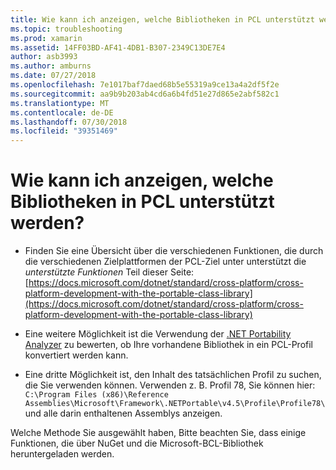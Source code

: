 ```yaml
---
title: Wie kann ich anzeigen, welche Bibliotheken in PCL unterstützt werden?
ms.topic: troubleshooting
ms.prod: xamarin
ms.assetid: 14FF03BD-AF41-4DB1-B307-2349C13DE7E4
author: asb3993
ms.author: amburns
ms.date: 07/27/2018
ms.openlocfilehash: 7e1017baf7daed68b5e55319a9ce13a4a2df5f2e
ms.sourcegitcommit: aa9b9b203ab4cd6a6b4fd51e27d865e2abf582c1
ms.translationtype: MT
ms.contentlocale: de-DE
ms.lasthandoff: 07/30/2018
ms.locfileid: "39351469"
---
```

# <a name="how-can-i-view-what-libraries-are-supported-in-a-pcl"></a>Wie kann ich anzeigen, welche Bibliotheken in PCL unterstützt werden?

- Finden Sie eine Übersicht über die verschiedenen Funktionen, die durch die verschiedenen Zielplattformen der PCL-Ziel unter unterstützt die *unterstützte Funktionen* Teil dieser Seite: [https://docs.microsoft.com/dotnet/standard/cross-platform/cross-platform-development-with-the-portable-class-library](https://docs.microsoft.com/dotnet/standard/cross-platform/cross-platform-development-with-the-portable-class-library)

- Eine weitere Möglichkeit ist die Verwendung der [.NET Portability Analyzer](https://visualstudiogallery.msdn.microsoft.com/1177943e-cfb7-4822-a8a6-e56c7905292b) zu bewerten, ob Ihre vorhandene Bibliothek in ein PCL-Profil konvertiert werden kann.

- Eine dritte Möglichkeit ist, den Inhalt des tatsächlichen Profil zu suchen, die Sie verwenden können. Verwenden z. B. Profil 78, Sie können hier: `C:\Program Files (x86)\Reference Assemblies\Microsoft\Framework\.NETPortable\v4.5\Profile\Profile78\` und alle darin enthaltenen Assemblys anzeigen.

Welche Methode Sie ausgewählt haben, Bitte beachten Sie, dass einige Funktionen, die über NuGet und die Microsoft-BCL-Bibliothek heruntergeladen werden.
